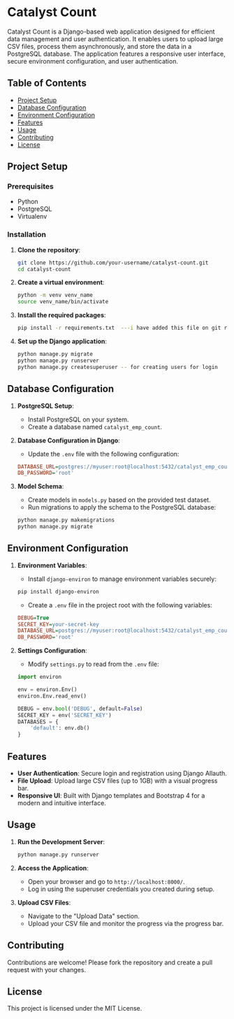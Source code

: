 # Catalyst Count

Catalyst Count is a Django-based web application designed for efficient data management and user authentication. It enables users to upload large CSV files, process them asynchronously, and store the data in a PostgreSQL database. The application features a responsive user interface, secure environment configuration, and user authentication.

## Table of Contents

- [Project Setup](#project-setup)
- [Database Configuration](#database-configuration)
- [Environment Configuration](#environment-configuration)
- [Features](#features)
- [Usage](#usage)
- [Contributing](#contributing)
- [License](#license)

## Project Setup

### Prerequisites

- Python
- PostgreSQL
- Virtualenv

### Installation

1. **Clone the repository**:
    ```bash
    git clone https://github.com/your-username/catalyst-count.git
    cd catalyst-count
    ```

2. **Create a virtual environment**:
    ```bash
    python -m venv venv_name
    source venv_name/bin/activate
    ```

3. **Install the required packages**:
    ```bash
    pip install -r requirements.txt  ---i have added this file on git repository
    ```

4. **Set up the Django application**:
    ```bash
    python manage.py migrate 
    python manage.py runserver
    python manage.py createsuperuser -- for creating users for login
    ```


## Database Configuration

1. **PostgreSQL Setup**:
    - Install PostgreSQL on your system.
    - Create a database named `catalyst_emp_count`.

2. **Database Configuration in Django**:
    - Update the `.env` file with the following configuration:
    ```ini
    DATABASE_URL=postgres://myuser:root@localhost:5432/catalyst_emp_count
    DB_PASSWORD='root'
    ```

3. **Model Schema**:
    - Create models in `models.py` based on the provided test dataset.
    - Run migrations to apply the schema to the PostgreSQL database:
    ```bash
    python manage.py makemigrations
    python manage.py migrate
    ```

## Environment Configuration

1. **Environment Variables**:
    - Install `django-environ` to manage environment variables securely:
    ```bash
    pip install django-environ
    ```

    - Create a `.env` file in the project root with the following variables:
    ```ini
    DEBUG=True
    SECRET_KEY=your-secret-key
    DATABASE_URL=postgres://myuser:root@localhost:5432/catalyst_emp_count
    DB_PASSWORD='root'
    ```

2. **Settings Configuration**:
    - Modify `settings.py` to read from the `.env` file:
    ```python
    import environ

    env = environ.Env()
    environ.Env.read_env()

    DEBUG = env.bool('DEBUG', default=False)
    SECRET_KEY = env('SECRET_KEY')
    DATABASES = {
        'default': env.db()
    }
    ```

## Features

- **User Authentication**: Secure login and registration using Django Allauth.
- **File Upload**: Upload large CSV files (up to 1GB) with a visual progress bar.
- **Responsive UI**: Built with Django templates and Bootstrap 4 for a modern and intuitive interface.

## Usage

1. **Run the Development Server**:
    ```bash
    python manage.py runserver
    ```

2. **Access the Application**:
    - Open your browser and go to `http://localhost:8000/`.
    - Log in using the superuser credentials you created during setup.

3. **Upload CSV Files**:
    - Navigate to the "Upload Data" section.
    - Upload your CSV file and monitor the progress via the progress bar.

## Contributing

Contributions are welcome! Please fork the repository and create a pull request with your changes.

## License

This project is licensed under the MIT License.


